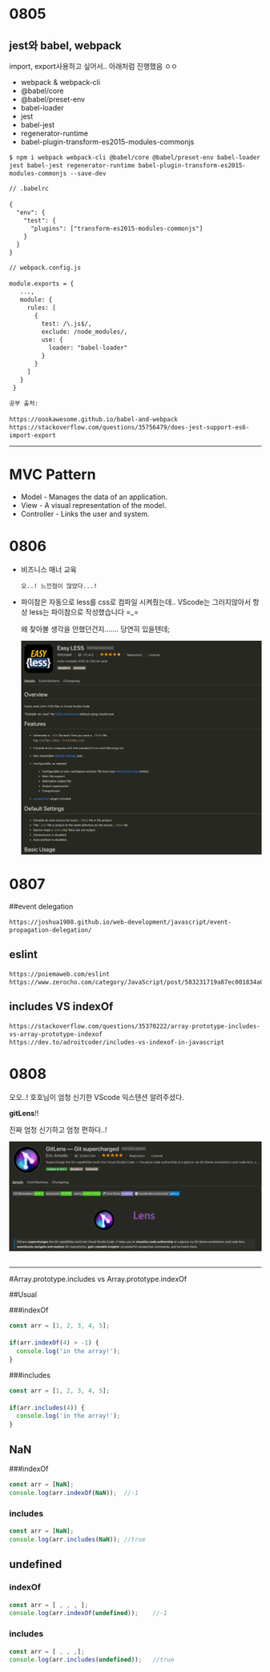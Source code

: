 # 0805

## jest와 babel, webpack



import, export사용하고 싶어서.. 아래처럼 진행했음 ㅇㅇ

- webpack & webpack-cli
- @babel/core
- @babel/preset-env
- babel-loader
- jest
- babel-jest
- regenerator-runtime
- babel-plugin-transform-es2015-modules-commonjs

```
$ npm i webpack webpack-cli @babel/core @babel/preset-env babel-loader jest babel-jest regenerator-runtime babel-plugin-transform-es2015-modules-commonjs --save-dev
```

```
// .babelrc

{
  "env": {
    "test": {
      "plugins": ["transform-es2015-modules-commonjs"]
    }
  }
}
```

```
// webpack.config.js

module.exports = {
   ...,
   module: {
     rules: [
       {
         test: /\.js$/,
         exclude: /node_modules/,
         use: {
           loader: "babel-loader"
         }
       }
     ]
   }
 }
```

```
공부 출처:

https://oookawesome.github.io/babel-and-webpack
https://stackoverflow.com/questions/35756479/does-jest-support-es6-import-export
```





---

# MVC Pattern

- Model - Manages the data of an application.
- View - A visual representation of the model.
- Controller - Links the user and system.



# 0806

- 비즈니스 매너 교육

  ```
  오..! 느낀점이 많았다...!
  ```

- 파이참은 자동으로 less를 css로 컴파일 시켜줬는데.. VScode는 그러지않아서 항상 less는 파이참으로 작성했습니다 =_=

  왜 찾아볼 생각을 안했던건지....... 당연히 있을텐데;

  ![easy less](../pic/easy_less.png)



# 0807

##event delegation

```
https://joshua1988.github.io/web-development/javascript/event-propagation-delegation/
```



## eslint

```
https://poiemaweb.com/eslint
https://www.zerocho.com/category/JavaScript/post/583231719a87ec001834a0f2
```



## includes VS indexOf

```
https://stackoverflow.com/questions/35370222/array-prototype-includes-vs-array-prototype-indexof
https://dev.to/adroitcoder/includes-vs-indexof-in-javascript
```



# 0808

오오..! 호호님이 엄청 신기한 VScode 익스텐션 알려주셨다.

**gitLens**!!

진짜 엄청 신기하고 엄청 편하다..!

![gitLens](../pic/gitlens.png)

## 

---

#Array.prototype.includes vs Array.prototype.indexOf

##Usual

###indexOf

```javascript
const arr = [1, 2, 3, 4, 5];

if(arr.indexOf(4) > -1) {
  console.log('in the array!');
}
```

###includes

```javascript
const arr = [1, 2, 3, 4, 5];

if(arr.includes(4)) {
  console.log('in the array!');
}
```



## NaN

###indexOf

```javascript
const arr = [NaN];
console.log(arr.indexOf(NaN));	//-1
```

### includes

```javascript
const arr = [NaN];
console.log(arr.includes(NaN));	//true
```



## undefined

### indexOf

```javascript
const arr = [ , , , ];
console.log(arr.indexOf(undefined));	//-1
```

### includes

```javascript
const arr = [ , , ,];
console.log(arr.includes(undefined));	//true
```





